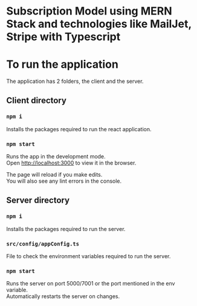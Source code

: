 <h1>Subscription Model using MERN Stack and technologies like MailJet, Stripe with Typescript</h1>

# To run the application

The application has 2 folders, the client and the server.

## Client directory

### `npm i` 

Installs the packages required to run the react application.

### `npm start`

Runs the app in the development mode.\
Open [http://localhost:3000](http://localhost:3000) to view it in the browser.

The page will reload if you make edits.\
You will also see any lint errors in the console.


## Server directory

### `npm i`

Installs the packages required to run the server.

### `src/config/appConfig.ts`

File to check the environment variables required to run the server.

### `npm start`

Runs the server on port 5000/7001 or the port mentioned in the env variable.\
Automatically restarts the server on changes.

